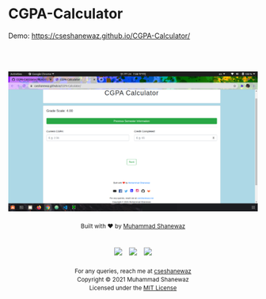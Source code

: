 # CGPA-Calculator

Demo: https://cseshanewaz.github.io/CGPA-Calculator/



<html>
  <head>
  </head>
  <body>
                   <div class="row" style="padding-top: 50px;">
                    <div class="col-sm-12">
                        <div align="center">
                            <img src="images/Demo.png" width="600px" />
                            <br><br>
                            <small style="padding:10px;">Built with ❤︎ by <a target="_blank" href="https://cseshanewaz.me/">Muhammad Shanewaz</a></small>
                            <br><br>
                            <p>
                                <a href="mailto: cseshanewaz@gmail.com" target="_blank"><img
                                        src="https://image.flaticon.com/icons/svg/59/59965.svg"
                                        width="30px" style="padding: 5px"></a>
                                <a href="https://www.facebook.com/cseshanewaz/" target="_blank"><img
                                        src="https://upload.wikimedia.org/wikipedia/commons/thumb/f/fb/Facebook_icon_2013.svg/1024px-Facebook_icon_2013.svg.png"
                                        width="30px" style="padding: 5px"></a>
                                <a href="https://twitter.com/cseshanewaz/" target="_blank"><img
                                        src="https://themuseum.ca/wp-content/uploads/2018/05/580b57fcd9996e24bc43c53e-e1527261120714.png"
                                       width="30px" style="padding: 5px"></a>
                           </p>
                            <small>For any queries, reach me at <a
                                    href="mailto:cseshanewaz.me">cseshanewaz</a></small>
                            <br>
                            <small>Copyright © 2021 Muhammad Shanewaz</small>
                            <br>
                            <small>Licensed under the <a href="https://github.com/CSESHANEWAZ/CGPA-Calculator/blob/master/LICENSE" target="_blank">MIT License</a>                             </small>
                        </div>
                    </div>
                </div>
  </body>
</html>

